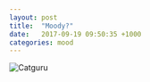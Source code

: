 ```yaml
---
layout: post
title:  "Moody?"
date:   2017-09-19 09:50:35 +1000
categories: mood
---
```

![Catguru](/images/guru3.jpg)